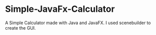 # Simple-JavaFx-Calculator
A Simple Calculator made with Java and JavaFX. I used scenebuilder to create the GUI.
